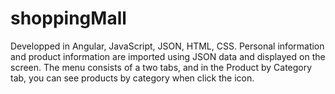 # shoppingMall
Developped in Angular, JavaScript, JSON, HTML, CSS. Personal information and product information are imported using JSON data and displayed on the screen. The menu consists of a two tabs, and in the Product by Category tab, you can see products by category when click the icon.
